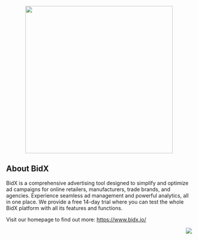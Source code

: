 <p align="center">
  <a href="https://www.bidx.io/" target="_blank">
    <img src="https://github.com/user-attachments/assets/180cf921-f59f-464e-9278-e58d9f285f6f" width="400">
  </a>
</p>

## About BidX

BidX is a comprehensive advertising tool designed to simplify and optimize ad campaigns for online retailers, manufacturers, trade brands, and agencies.
Experience seamless ad management and powerful analytics, all in one place.
We provide a free 14-day trial where you can test the whole BidX platform with all its features and functions.

Visit our homepage to find out more:
https://www.bidx.io/

<p align="right">
  <a href="https://www.bidx.io/" target="_blank">
    <img src="https://komarev.com/ghpvc/?username=BidX&style=for-the-badge&color=13144A">
  </a>
</p>
